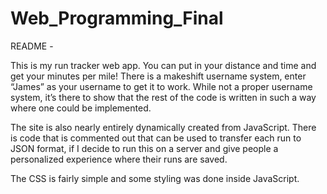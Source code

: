 # Web_Programming_Final

README - 

This is my run tracker web app.  You can put in your distance and time and get your minutes per mile!  There is a makeshift username system, enter “James” as your username to get it to work.  While not a proper username system, it’s there to show that the rest of the code is written in such a way where one could be implemented.

The site is also nearly entirely dynamically created from JavaScript.  There is code that is commented out that can be used to transfer each run to JSON format, if I decide to run this on a server and give people a personalized experience where their runs are saved.

The CSS is fairly simple and some styling was done inside JavaScript.
